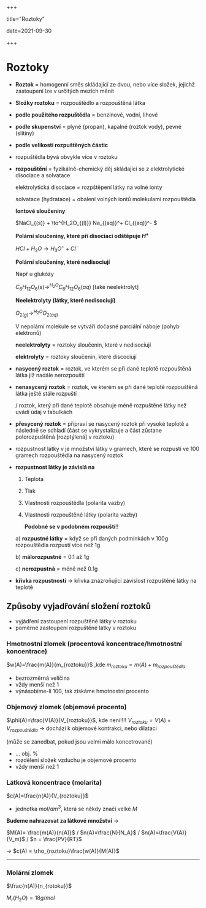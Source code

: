 +++

title="Roztoky"

date=2021-09-30

+++

# Roztoky

- **Roztok** = homogenní směs skládající ze dvou, nebo více složek, jejichž zastoupení lze v určitých mezích měnit

- **Složky roztoku** = rozpouštědlo a rozpouštěná látka

- **podle použitého rozpuštědla** = benzínové, vodní, lihové

- **podle skupenství** = plyné (propan), kapalné (roztok vody), pevné (slitiny)

- **podle velikosti rozpuštěných částic**

- rozpuštědla bývá obvykle více v roztoku

- **rozpouštění** = fyzikálně-chemický děj skládající se z elektrolytické disociace a solvatace 

  elektrolytická disociace = rozpštěpení látky na volné ionty

  solvatace (hydratace) = obalení volných iontů molekulami rozpouštědla

  **Iontové sloučeniny**

  $NaCl_{(s)} + \to^{H_2O_{(l)}} Na_{(aq)}^+ Cl_{(aq)}^- $

  **Polární sloučeniny, které při disociaci odštěpuje $H^+$**

  $HCl + H_2O \to H_3O^+ + Cl^-$

  **Polární sloučeniny, které nedisociují**

  Např u glukózy

  $C_6H_{12}O_{6}(s) \to^{H_2O} C_6H_{12}O_{6}(aq)$ [také neelektrolyt] 

  **Neelektrolyty (látky, které nedisociují)**

  $O_{2(g)} \to^{H_2O} O_{2(aq)}$

  V nepolární molekule se vytváří dočasné parciální náboje (pohyb elektronů)

  **neelektrolyty** = roztoky sloučenin, které v nedisociují

  **elektrolyty** = roztoky sloučenin, které discociují

- **nasycený roztok** = roztok, ve kterém se při dané teplotě rozpouštěná látka již nadále nerozpouští

- **nenasycený roztok** = roztok, ve kterém se při dané teplotě rozpouštěná látka ještě stále rozpuští

  / roztok, který při dané teplotě obsahuje méně rozpuštěné látky než uvádí údaj v tabulkách

- **přesycený roztok** = připraví se nasycený roztok při vysoké teplotě a následně se schladí (část se vykrystalizuje a část zůstane polorozpuštěná [rozptýlená] v roztoku)

- rozpustnost látky v je množství látky v gramech, které se rozpustí ve 100 gramech rozpouštědla na nasycený roztok

- **rozpustnost látky je závislá na**

  1. Teplota

  2. Tlak

  3. Vlastnosti rozpouštědla (polarita vazby)

  4. Vlastnosti rozpouštěné látky (polarita vazby)

     **Podobné se v podobném rozpouští**!!

  a) **rozpustné látky** = když se při daných podmínkách v 100g rozpouštědla rozpustí více než 1g

  b) **málorozpustné** = 0.1 až 1g

  c) **nerozpustná** = méně než 0.1g

- **křivka rozpustnosti** $\to$ křivka znázroňující závislost rozpuštěné látky na teplotě

## Způsoby vyjadřování složení roztoků

- vyjádření zastoupení rozpuštěné látky v roztoku
- poměrné zastoupení rozpuštěné látky v roztoku

### Hmotnostní zlomek (procentová koncentrace/hmotnostní koncentrace)

$w(A)=\frac{m(A)}{m_{roztoku}}$  ,kde $m_{roztoku} = m(A) + m_{rozpouštědla}$

- bezrozměrná veličina
- vždy menší než 1
- výnásobíme-li 100, tak získáme hmotnostní procento

### Objemový zlomek (objemové procento)

$\phi(A)=\frac{V(A)}{V_{roztoku}}$, kde není!!!! $V_{roztoku}=V(A) + V_{rozpouštědla}$ $\to$ dochází k objemové kontrakci, nebo dilataci

(může se zanedbat, pokud jsou velmi málo koncetrované)

- ... obj. %
- rozdělení složek vzduchu je objemové procento
- vždy menší než 1

### Látková koncentrace (molarita)

$c(A)=\frac{n(A)}{V_{roztoku}}$

- jednotka $mol/dm^3$, která se někdy značí velké $M$

**Budeme nahrazovat za látkové množství** $\to$ 

$M(A)= \frac{m(A)}{n(A)}$ / $n(A)=\frac{N}{N_A}$ / $n(A)=\frac{V(A)}{V_m}$ / $n = \frac{PV}{RT}$

$\to$ $c(A) = \rho_{roztoku}\frac{w(A)}{M(A)}$



---

### Molární zlomek

$\frac{n(A)}{n_{rotoku}}$

$M_r(H_2O)=18g/mol$